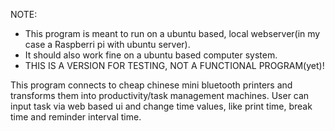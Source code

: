 NOTE:
-  This program is meant to run on a ubuntu based, local webserver(in my case a Raspberri pi with ubuntu server).
-  It should also work fine on a ubuntu based computer system.
-  THIS IS A VERSION FOR TESTING, NOT A FUNCTIONAL PROGRAM(yet)!

This program connects to cheap chinese mini bluetooth printers and transforms them into productivity/task management machines.
User can input task via web based ui and change time values, like print time, break time and reminder interval time.



